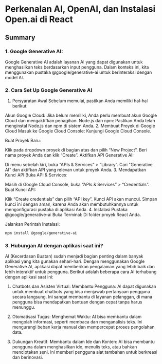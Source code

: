 # Perkenalan AI, OpenAI, dan Instalasi Open.ai di React

## Summary

### 1.  Google Generative AI:

Google Generative AI adalah layanan AI yang dapat digunakan untuk menghasilkan teks berdasarkan input pengguna. Dalam konteks ini, kita menggunakan pustaka @google/generative-ai untuk berinteraksi dengan model AI.

### 2. Cara Set Up Google Generative AI
1. Persyaratan Awal
Sebelum memulai, pastikan Anda memiliki hal-hal berikut:

Akun Google Cloud: Jika belum memiliki, Anda perlu membuat akun Google Cloud dan mengaktifkan penagihan.
Node.js dan npm: Pastikan Anda telah menginstal Node.js dan npm di sistem Anda.
2. Membuat Proyek di Google Cloud
Masuk ke Google Cloud Console: Kunjungi Google Cloud Console.

Buat Proyek Baru:

Klik pada dropdown proyek di bagian atas dan pilih “New Project”.
Beri nama proyek Anda dan klik “Create”.
Aktifkan API Generative AI:

Di menu sebelah kiri, buka “APIs & Services” > “Library”.
Cari "Generative AI" dan aktifkan API yang relevan untuk proyek Anda.
3. Mendapatkan Kunci API
Buka API & Services:

Masih di Google Cloud Console, buka “APIs & Services” > “Credentials”.
Buat Kunci API:

Klik “Create credentials” dan pilih “API key”.
Kunci API akan muncul. Simpan kunci ini dengan aman, karena Anda akan membutuhkannya untuk mengonfigurasi pustaka di aplikasi Anda.
4. Instalasi Pustaka @google/generative-ai
Buka Terminal: Di folder proyek React Anda.

Jalankan Perintah Instalasi:

```bash
npm install @google/generative-ai
```

### 3. Hubungan AI dengan aplikasi saat ini?
AI (Kecerdasan Buatan) sudah menjadi bagian penting dalam banyak aplikasi yang kita gunakan sehari-hari. Dengan menggunakan Google Generative AI, aplikasi dapat memberikan pengalaman yang lebih baik dan lebih interaktif untuk pengguna. Berikut adalah beberapa cara AI terhubung dengan aplikasi saat ini:

1. Chatbots dan Asisten Virtual:
Membantu Pengguna: AI dapat digunakan untuk membuat chatbots yang bisa menjawab pertanyaan pengguna secara langsung. Ini sangat membantu di layanan pelanggan, di mana pengguna bisa mendapatkan bantuan dengan cepat tanpa harus menunggu.

2. Otomatisasi Tugas:
Menghemat Waktu: AI bisa membantu dalam mengolah informasi, seperti membaca dan menganalisis teks. Ini mengurangi beban kerja manual dan mempercepat proses pengolahan data.

3. Dukungan Kreatif:
Membantu dalam Ide dan Konten: AI bisa membantu pengguna dalam menghasilkan ide, menulis teks, atau bahkan menciptakan seni. Ini memberi pengguna alat tambahan untuk berkreasi dan berinovasi.